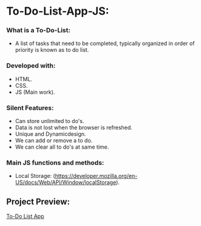 # To-Do-List-App-JS:

### What is a To-Do-List:

* A list of tasks that need to be completed, typically organized in order of priority is known as to do list.

### Developed with:

* HTML.
* CSS.
* JS (Main work).

### Silent Features:

* Can store unlimited to do's.
* Data is not lost when the browser is refreshed. 
* Unique and Dynamicdesign.
* We can add or remove a to do.
* We can clear all to do's at same time.

### Main JS functions and methods:

* Local Storage: (https://developer.mozilla.org/en-US/docs/Web/API/Window/localStorage).

## Project Preview:

[To-Do List App](https://alitahir4024.github.io/to-do-list-app-js/)

